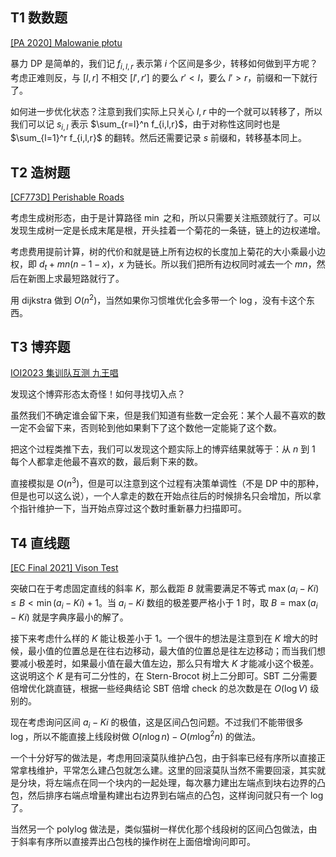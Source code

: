 ## T1 数数题

[[PA 2020] Malowanie płotu](https://www.luogu.com.cn/problem/P9108)

暴力 DP 是简单的，我们记 $f_{i,l,r}$ 表示第 $i$ 个区间是多少，转移如何做到平方呢？考虑正难则反，与 $[l,r]$ 不相交 $[l',r']$ 的要么 $r'<l$，要么 $l'>r$，前缀和一下就行了。

如何进一步优化状态？注意到我们实际上只关心 $l,r$ 中的一个就可以转移了，所以我们可以记 $s_{i,l}$ 表示 $\sum_{r=l}^n f_{i,l,r}$，由于对称性这同时也是 $\sum_{l=1}^r f_{i,l,r}$ 的翻转。然后还需要记录 $s$ 前缀和，转移基本同上。

## T2 造树题

[[CF773D] Perishable Roads](https://www.luogu.com.cn/problem/CF773D)

考虑生成树形态，由于是计算路径 $\min$ 之和，所以只需要关注瓶颈就行了。可以发现生成树一定是长成末尾是根，开头挂着一个菊花的一条链，链上的边权递增。

考虑费用提前计算，树的代价和就是链上所有边权的长度加上菊花的大小乘最小边权，即 $d_t+mn(n-1-x)$，$x$ 为链长。所以我们把所有边权同时减去一个 $mn$，然后在新图上求最短路就行了。

用 dijkstra 做到 $O(n^2)$，当然如果你习惯堆优化会多带一个 $\log$，没有卡这个东西。

## T3 博弈题

[IOI2023 集训队互测 九王唱](https://vjudge.net/problem/QOJ-5095)

发现这个博弈形态太奇怪！如何寻找切入点？

虽然我们不确定谁会留下来，但是我们知道有些数一定会死：某个人最不喜欢的数一定不会留下来，否则轮到他如果剩下了这个数他一定能毙了这个数。

把这个过程类推下去，我们可以发现这个题实际上的博弈结果就等于：从 $n$ 到 $1$ 每个人都拿走他最不喜欢的数，最后剩下来的数。

直接模拟是 $O(n^3)$，但是可以注意到这个过程有决策单调性（不是 DP 中的那种，但是也可以这么说），一个人拿走的数在开始点往后的时候排名只会增加，所以拿个指针维护一下，当开始点穿过这个数时重新暴力扫描即可。

## T4 直线题

[[EC Final 2021] Vison Test](https://www.luogu.com.cn/problem/P9882)

突破口在于考虑固定直线的斜率 $K$，那么截距 $B$ 就需要满足不等式 $\max(a_i-Ki)\le B < \min (a_i-Ki) +1$。当 $a_i-Ki$ 数组的极差要严格小于 $1$ 时，取 $B=\max(a_i-Ki)$ 就是字典序最小的解了。

接下来考虑什么样的 $K$ 能让极差小于 $1$。一个很牛的想法是注意到在 $K$ 增大的时候，最小值的位置总是在往右边移动，最大值的位置总是往左边移动；而当我们想要减小极差时，如果最小值在最大值左边，那么只有增大 $K$ 才能减小这个极差。这说明这个 $K$ 是有可二分性的，在 Stern-Brocot 树上二分即可。SBT 二分需要倍增优化跳直链，根据一些经典结论 SBT 倍增 check 的总次数是在 $O(\log V)$ 级别的。

现在考虑询问区间 $a_i-Ki$ 的极值，这是区间凸包问题。不过我们不能带很多 $\log$，所以不能直接上线段树做 $O(n\log n)-O(m\log^2 n)$ 的做法。

一个十分好写的做法是，考虑用回滚莫队维护凸包，由于斜率已经有序所以直接正常拿栈维护，平常怎么建凸包就怎么建。这里的回滚莫队当然不需要回滚，其实就是分块，将左端点在同一个块内的一起处理，每次暴力建出左端点到块右边界的凸包，然后排序右端点增量构建出右边界到右端点的凸包，这样询问就只有一个 $\log$ 了。

当然另一个 polylog 做法是，类似猫树一样优化那个线段树的区间凸包做法，由于斜率有序所以直接弄出凸包栈的操作树在上面倍增询问即可。

